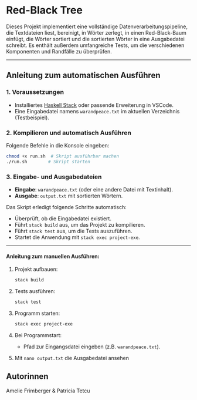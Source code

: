 # Red-Black Tree

Dieses Projekt implementiert eine vollständige Datenverarbeitungspipeline, die Textdateien liest, bereinigt, in Wörter zerlegt, in einen Red-Black-Baum einfügt, die Wörter sortiert und die sortierten Wörter in eine Ausgabedatei schreibt. Es enthält außerdem umfangreiche Tests, um die verschiedenen Komponenten und Randfälle zu überprüfen.

----------------

## Anleitung zum automatischen Ausführen

### 1. Voraussetzungen

- Installiertes [Haskell Stack](https://docs.haskellstack.org/en/stable/) oder passende Erweiterung in VSCode.
- Eine Eingabedatei namens `warandpeace.txt` im aktuellen Verzeichnis (Testbeispiel).

### 2. Kompilieren und automatisch Ausführen

Folgende Befehle in die Konsole eingeben:

```bash
chmod +x run.sh  # Skript ausführbar machen
./run.sh        # Skript starten
```

### 3. Eingabe- und Ausgabedateien

- **Eingabe**: `warandpeace.txt` (oder eine andere Datei mit Textinhalt).
- **Ausgabe**: `output.txt` mit sortierten Wörtern.

Das Skript erledigt folgende Schritte automatisch:
- Überprüft, ob die Eingabedatei existiert.
- Führt `stack build` aus, um das Projekt zu kompilieren.
- Führt `stack test` aus, um die Tests auszuführen.
- Startet die Anwendung mit `stack exec project-exe`.

-------------------------

#### Anleitung zum manuellen Ausführen:

1. Projekt aufbauen:
   ```bash
   stack build
   ```
2. Tests ausführen:
   ```bash
   stack test
   ```
3. Programm starten:
   ```bash
   stack exec project-exe
   ```
4. Bei Programmstart:
   - Pfad zur Eingangsdatei eingeben (z.B. `warandpeace.txt`).

5. Mit ````nano output.txt```` die Ausgabedatei ansehen

## Autorinnen
Amelie Frimberger & Patricia Tetcu


